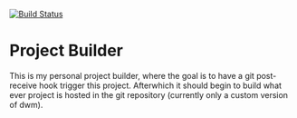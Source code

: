 [![Build Status](https://travis-ci.org/frostyfrog/Project-Builder.svg?branch=master)](https://travis-ci.org/frostyfrog/Project-Builder)

Project Builder
===============

This is my personal project builder, where the goal is to have a git
post-receive hook trigger this project. Afterwhich it should begin to build
what ever project is hosted in the git repository (currently only a custom
version of dwm).
